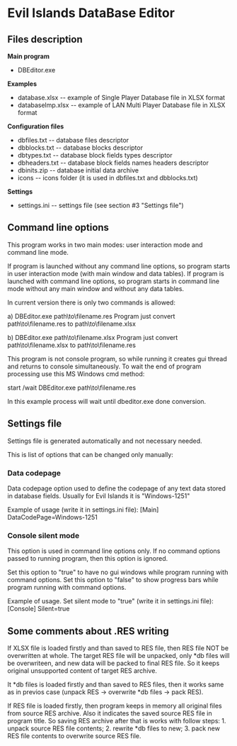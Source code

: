 # Evil Islands DataBase Editor

## Files description

**Main program**
* DBEditor.exe

**Examples**
* database.xlsx    -- example of Single Player Database file in XLSX format
* databaselmp.xlsx -- example of LAN Multi Player Database file in XLSX format

**Configuration files**
* dbfiles.txt      -- database files descriptor
* dbblocks.txt     -- database blocks descriptor
* dbtypes.txt      -- database block fields types descriptor
* dbheaders.txt    -- database block fields names headers descriptor
* dbinits.zip      -- database initial data archive
* icons            -- icons folder (it is used in dbfiles.txt and dbblocks.txt)

**Settings**
* settings.ini     -- settings file (see section #3 "Settings file")

## Command line options

This program works in two main modes: user interaction mode and command line mode.

If program is launched without any command line options, so program starts in user interaction mode (with main window and data tables).
If program is launched with command line options, so program starts in command line mode without any main window and without any data tables.

In current version there is only two commands is allowed:

a) DBEditor.exe path\to\filename.res
Program just convert path\to\filename.res to path\to\filename.xlsx

b) DBEditor.exe path\to\filename.xlsx
Program just convert path\to\filename.xlsx to path\to\filename.res

This program is not console program, so while running it creates gui thread and returns to console simultaneously. To wait the end of program processing use this MS Windows cmd method:

start /wait DBEditor.exe path\to\filename.res

In this example process will wait until dbeditor.exe done conversion.

## Settings file

Settings file is generated automatically and not necessary needed.

This is list of options that can be changed only manually:

### Data codepage

Data codepage option used to define the codepage of any text data stored in database fields.
Usually for Evil Islands it is "Windows-1251"

Example of usage (write it in settings.ini file):
[Main]
DataCodePage=Windows-1251

### Console silent mode

This option is used in command line options only.
If no command options passed to running program, then this option is ignored.

Set this option to "true" to have no gui windows while program running with command options.
Set this option to "false" to show progress bars while program running with command options.

Example of usage. Set silent mode to "true" (write it in settings.ini file):
[Console]
Silent=true

## Some comments about .RES writing

If XLSX file is loaded firstly and than saved to RES file, then RES file NOT be overwritten at whole. The target RES file will be unpacked, only *db files will be overwriteen, and new data will be packed to final RES file. So it keeps original unsupported content of target RES archive.

It *db files is loaded firstly and than saved to RES files, then it works same as in previos case (unpack RES -> overwrite *db files -> pack RES).

If RES file is loaded firstly, then program keeps in memory all original files from source RES archive. Also it indicates the saved source RES file in program title.
So saving RES archive after that is works with follow steps: 1. unpack source RES file contents; 2. rewrite *db files to new; 3. pack new RES file contents to overwrite source RES file.


